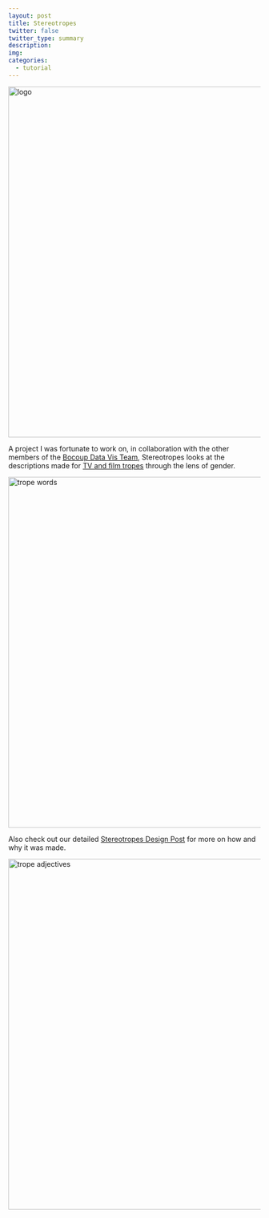 ```yaml
---
layout: post
title: Stereotropes
twitter: false
twitter_type: summary
description:
img:
categories:
  - tutorial
---
```


<div class="center">
<a href="http://stereotropes.bocoup.com"><img class="center" src="http://vallandingham.me/images/stereotropes/logo-raster-medium.png" alt="logo" style="width:700px;"/></a>
</div>

A project I was fortunate to work on, in collaboration with the other members of the [Bocoup Data Vis Team](https://bocoup.com/datavis/), Stereotropes looks at the descriptions made for [TV and film tropes](http://tvtropes.org/pmwiki/pmwiki.php/Main/Trope) through the lens of gender.

<div class="center">
<a href="http://stereotropes.bocoup.com"><img class="center" src="http://vallandingham.me/images/stereotropes/trope-page-adjectives.png" alt="trope words" style="width:700px;"/></a>
</div>

Also check out our detailed [Stereotropes Design Post](https://bocoup.com/weblog/stereotropes-design/) for more on how and why it was made.

<div class="center">
<a href="http://stereotropes.bocoup.com"><img class="center" src="http://vallandingham.me/images/stereotropes/gender-visualization.png" alt="trope adjectives" style="width:700px;"/></a>
</div>
